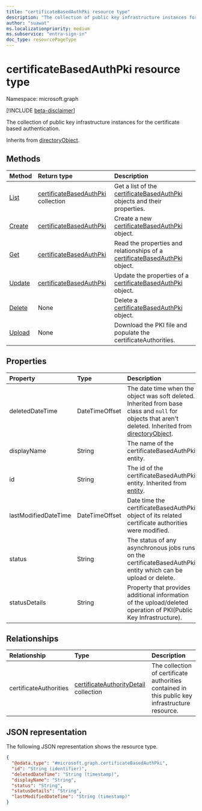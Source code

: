 ```yaml
---
title: "certificateBasedAuthPki resource type"
description: "The collection of public key infrastructure instances for the certificate based authentication."
author: "suawat"
ms.localizationpriority: medium
ms.subservice: "entra-sign-in"
doc_type: resourcePageType
---
```


# certificateBasedAuthPki resource type

Namespace: microsoft.graph

[!INCLUDE [beta-disclaimer](../../includes/beta-disclaimer.md)]

The collection of public key infrastructure instances for the certificate based authentication.


Inherits from [directoryObject](../resources/directoryobject.md).


## Methods
|Method|Return type|Description|
|:---|:---|:---|
|[List](../api/publickeyinfrastructureroot-list-certificatebasedauthconfigurations.md)|[certificateBasedAuthPki](../resources/certificatebasedauthpki.md) collection|Get a list of the [certificateBasedAuthPki](../resources/certificatebasedauthpki.md) objects and their properties.|
|[Create](../api/publickeyinfrastructureroot-post-certificatebasedauthconfigurations.md)|[certificateBasedAuthPki](../resources/certificatebasedauthpki.md)|Create a new [certificateBasedAuthPki](../resources/certificatebasedauthpki.md) object.|
|[Get](../api/certificatebasedauthpki-get.md)|[certificateBasedAuthPki](../resources/certificatebasedauthpki.md)|Read the properties and relationships of a [certificateBasedAuthPki](../resources/certificatebasedauthpki.md) object.|
|[Update](../api/certificatebasedauthpki-update.md)|[certificateBasedAuthPki](../resources/certificatebasedauthpki.md)|Update the properties of a [certificateBasedAuthPki](../resources/certificatebasedauthpki.md) object.|
|[Delete](../api/publickeyinfrastructureroot-delete-certificatebasedauthconfigurations.md)|None|Delete a [certificateBasedAuthPki](../resources/certificatebasedauthpki.md) object.|
|[Upload](../api/certificatebasedauthpki-upload.md)|None|Download the PKI file and populate the certificateAuthorities.|

## Properties
|Property|Type|Description|
|:---|:---|:---|
|deletedDateTime|DateTimeOffset|The date time when the object was soft deleted. Inherited from base class and `null` for objects that aren't deleted. Inherited from [directoryObject](../resources/directoryobject.md).|
|displayName|String|The name of the certificateBasedAuthPki entity.|
|id|String|The id of the certificateBasedAuthPki entity. Inherited from [entity](../resources/entity.md).|
|lastModifiedDateTime|DateTimeOffset|Date time the certificateBasedAuthPki object of its related certificate authorities were modified.|
|status|String|The status of any asynchronous jobs runs on the certificateBasedAuthPki entity which can be upload or delete.|
|statusDetails|String|Property that provides additional information of the upload/deleted operation of PKI(Public Key Infrastructure).|

## Relationships
|Relationship|Type|Description|
|:---|:---|:---|
|certificateAuthorities|[certificateAuthorityDetail](../resources/certificateauthoritydetail.md) collection|The collection of certificate authorities contained in this public key infrastructure resource.|

## JSON representation
The following JSON representation shows the resource type.
<!-- {
  "blockType": "resource",
  "keyProperty": "id",
  "@odata.type": "microsoft.graph.certificateBasedAuthPki",
  "baseType": "microsoft.graph.directoryObject",
  "openType": false
}
-->
``` json
{
  "@odata.type": "#microsoft.graph.certificateBasedAuthPki",
  "id": "String (identifier)",
  "deletedDateTime": "String (timestamp)",
  "displayName": "String",
  "status": "String",
  "statusDetails": "String",
  "lastModifiedDateTime": "String (timestamp)"
}
```

